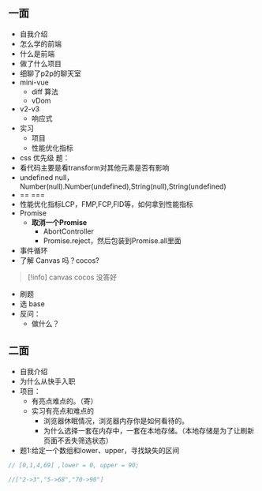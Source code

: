 ## 一面
- 自我介绍
- 怎么学的前端
- 什么是前端
- 做了什么项目
- 细聊了p2p的聊天室
- mini-vue 
    - diff 算法
    - vDom
- v2-v3
    - 响应式
- 实习
    - 项目
    - 性能优化指标
- css 优先级
题：
- 看代码主要是看transform对其他元素是否有影响
- undefined null，Number(null).Number(undefined),String(null),String(undefined)
- == === 
- 性能优化指标LCP，FMP,FCP,FID等，如何拿到性能指标
- Promise
    - **取消一个Promise**
	    - AbortController
	    - Promise.reject，然后包装到Promise.all里面
- 事件循环 
- 了解 Canvas 吗？cocos?
>[!info]
>canvas cocos 没答好

- 刷题
- 选 base
- 反问：
    - 做什么？



## 二面 
- 自我介绍
- 为什么从快手入职
- 项目：
	- 有亮点难点的。（寄）
	- 实习有亮点和难点的
		- 浏览器休眠情况，浏览器内存你是如何看待的。
		- 为什么选择一套在内存中，一套在本地存储。（本地存储是为了让刷新页面不丢失筛选状态）
- 题1:给定一个数组和lower、upper，寻找缺失的区间
```js
// [0,1,4,69] ,lower = 0, upper = 90;

//["2->3","5->68","70->90"]
```

